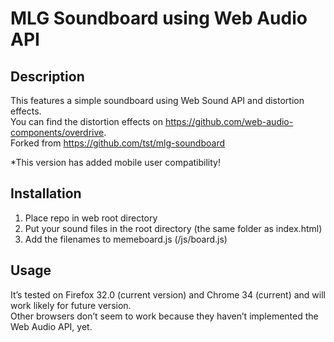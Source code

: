 <h1><a id="MLG_Soundboard_using_Web_Audio_API_0"></a>MLG Soundboard using Web Audio API</h1> <h2><a id="Description_2"></a>Description</h2> <p>This features a simple soundboard using Web Sound API and distortion effects.<br> You can find the distortion effects on <a href="https://github.com/web-audio-components/overdrive">https://github.com/web-audio-components/overdrive</a>.<br> Forked from <a href="https://github.com/tst/mlg-soundboard">https://github.com/tst/mlg-soundboard</a></p> <p>*This version has added mobile user compatibility!</p> <h2><a id="Installation_10"></a>Installation</h2> <ol> <li>Place repo in web root directory</li> <li>Put your sound files in the root directory (the same folder as index.html)</li> <li>Add the filenames to memeboard.js (/js/board.js)</li> </ol> <h2><a id="Usage_16"></a>Usage</h2> <p>It’s tested on Firefox 32.0 (current version) and Chrome 34 (current) and will work likely for future version.<br> Other browsers don’t seem to work because they haven’t implemented the Web Audio API, yet.</p>
